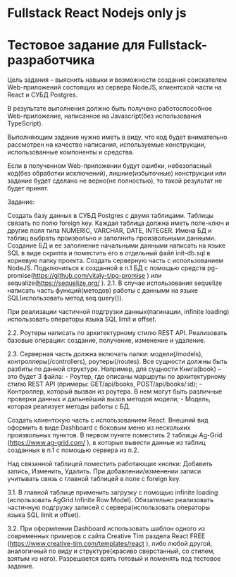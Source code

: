 # Fullstack React Nodejs only js 

# Тестовое задание для Fullstack-разработчика

Цель задания – выяснить навыки и возможности создания соискателем Web-приложений состоящих из сервера NodeJS, клиентской части на React и СУБД Postgres.

В результате выполнения должно быть получено работоспособное Web-приложение, написанное на Javascript(без использования TypeScript).

Выполняющим задание нужно иметь в виду, что код будет внимательно рассмотрен на качество написания, используемые конструкции, использованные компоненты и средства.

Если в полученном Web-приложении будут ошибки, небезопасный код(без обработки исключений), лишние(избыточные) конструкции или задание будет сделано не верно(не полностью), то такой результат не будет принят.

Задание:

Создать базу данных в СУБД Postgres с двумя таблицами. Таблицы связать по полю foreign key. Каждая таблица должна иметь поле-ключ и другие поля типа NUMERIC, VARCHAR, DATE, INTEGER. Имена БД и таблиц выбрать произвольно и заполнить произвольными данными. Создание БД и ее заполнение начальными данными написать на языке SQL в виде скрипта и поместить его в отдельный файл init-db.sql в корневую папку проекта.
Создать серверную часть с использованием NodeJS. Подключиться к созданной в п.1 БД с помощью средств pg-promise(https://github.com/vitaly-t/pg-promise ) или sequalize(https://sequelize.org/ ).
2.1. В случае использования sequelize написать часть функций(методов) работы с данными на языке SQL(использовать метод seq.query()).

При реализации частичной подгрузки данных(пагинации, infinite loading) использовать операторы языка SQL limit и offset.

2.2. Роутеры написать по архитектурному стилю REST API. Реализовать базовые операции: создание, получение, изменение и удаление.

2.3. Серверная часть должна включать папки: модели(/models), контроллеры(/controllers), роутеры(/routes). Все сущности должны быть разбиты по данной структуре. Например, для сущности Книга(book) – это будет 3 файла: - Роутер, где описаны маршруты по архитектурному стилю REST API (примеры: GET/api/books, POST/api/books/:id); - Контроллер, который вызван из роутера. В нем могут быть различные проверки данных и дальнейший вызов методов модели; - Модель, которая реализует методы работы с БД.

Создать клиентскую часть с использованием React.
Внешний вид оформить в виде Dashboard c боковым меню из нескольких произвольных пунктов. В первом пункте поместить 2 таблицы Ag-Grid (https://www.ag-grid.com/ ), в которые вывести данные из таблиц созданных в п.1 с помощью сервера из п.2.

Над связанной таблицей поместить работающие кнопки: Добавить запись, Изменить, Удалить. При добавлении/изменении записи учитывать связь с главной таблицей в поле с foreign key.

3.1. В главной таблице применить загрузку с помощью infinite loading (использовать AgGrid Infinite Row Model). Обязательно реализовать частичную подгрузку записей с сервера(использовать операторы языка SQL limit и offset).

3.2. При оформлении Dashboard использовать шаблон одного из современных примеров c сайта Creative Tim раздела React FREE (https://www.creative-tim.com/templates/react ), либо любой другой, аналогичный по виду и структуре(красиво сверстанный, со стилем, взятым из него). Разрешается взять готовый и поменять под тестовое задание.
